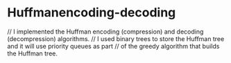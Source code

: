 # Huffmanencoding-decoding

// I implemented the Huffman encoding (compression) and decoding (decompression) algorithms.
// I used binary trees to store the Huffman tree and it will use priority queues as part
// of the greedy algorithm that builds the Huffman tree.
